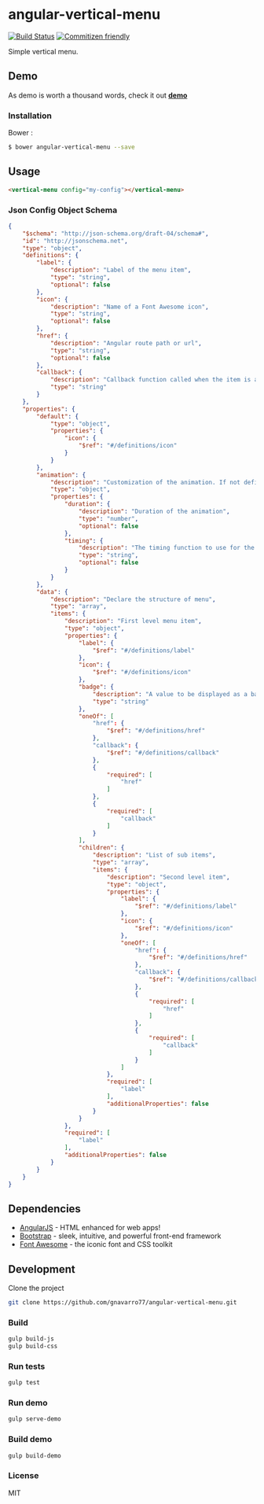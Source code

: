 # angular-vertical-menu

[![Build Status](https://travis-ci.org/gnavarro77/angular-vertical-menu.svg?branch=master)](https://travis-ci.org/gnavarro77/angular-vertical-menu)  [![Commitizen friendly](https://img.shields.io/badge/commitizen-friendly-brightgreen.svg)](http://commitizen.github.io/cz-cli/)

Simple vertical menu.
## Demo
As demo is worth a thousand words, check it out [**demo**](http://gnavarro77.github.io/angular-vertical-menu/)

### Installation
Bower :
```sh
$ bower angular-vertical-menu --save
```

## Usage
``` html
<vertical-menu config="my-config"></vertical-menu>
```
### Json Config Object Schema
```json
{
    "$schema": "http://json-schema.org/draft-04/schema#",
    "id": "http://jsonschema.net",
    "type": "object",
    "definitions": {
        "label": {
            "description": "Label of the menu item",
            "type": "string",
            "optional": false
        },
        "icon": {
            "description": "Name of a Font Awesome icon",
            "type": "string",
            "optional": false
        },
        "href": {
            "description": "Angular route path or url",
            "type": "string",
            "optional": false
        },
        "callback": {
            "description": "Callback function called when the item is activated. The callback function receive the underlying item object as the first argument.",
            "type": "string"
        }
    },
    "properties": {
        "default": {
            "type": "object",
            "properties": {
                "icon": {
                    "$ref": "#/definitions/icon"
                }
            }
        },
        "animation": {
            "description": "Customization of the animation. If not defined default parameters duration(0.4) and timing(ease) are used.",
            "type": "object",
            "properties": {
                "duration": {
                    "description": "Duration of the animation",
                    "type": "number",
                    "optional": false
                },
                "timing": {
                    "description": "The timing function to use for the animation",
                    "type": "string",
                    "optional": false
                }
            }
        },
        "data": {
            "description": "Declare the structure of menu",
            "type": "array",
            "items": {
                "description": "First level menu item",
                "type": "object",
                "properties": {
                    "label": {
                        "$ref": "#/definitions/label"
                    },
                    "icon": {
                        "$ref": "#/definitions/icon"
                    },
                    "badge": {
                        "description": "A value to be displayed as a badge",
                        "type": "string"
                    },
                    "oneOf": [
                        "href": {
                            "$ref": "#/definitions/href"
                        },
                        "callback": {
                            "$ref": "#/definitions/callback"
                        },
                        {
                            "required": [
                                "href"
                            ]
                        },
                        {
                            "required": [
                                "callback"
                            ]
                        }
                    ],
                    "children": {
                        "description": "List of sub items",
                        "type": "array",
                        "items": {
                            "description": "Second level item",
                            "type": "object",
                            "properties": {
                                "label": {
                                    "$ref": "#/definitions/label"
                                },
                                "icon": {
                                    "$ref": "#/definitions/icon"
                                },
                                "oneOf": [
                                    "href": {
                                        "$ref": "#/definitions/href"
                                    },
                                    "callback": {
                                        "$ref": "#/definitions/callback"
                                    },
                                    {
                                        "required": [
                                            "href"
                                        ]
                                    },
                                    {
                                        "required": [
                                            "callback"
                                        ]
                                    }
                                ]
                            },
                            "required": [
                                "label"
                            ],
                            "additionalProperties": false
                        }
                    }
                },
                "required": [
                    "label"
                ],
                "additionalProperties": false
            }
        }
    }
}
```

## Dependencies
* [AngularJS](https://github.com/angular/angular.js) - HTML enhanced for web apps!
* [Bootstrap](http://getbootstrap.com/) - sleek, intuitive, and powerful front-end framework
* [Font Awesome](https://fortawesome.github.io/Font-Awesome/) - the iconic font and CSS toolkit

## Development
Clone the project
```sh
git clone https://github.com/gnavarro77/angular-vertical-menu.git
```
### Build
```sh
gulp build-js
gulp build-css
```
### Run tests
```sh
gulp test
```
### Run demo
```sh
gulp serve-demo
```
### Build demo
```sh
gulp build-demo
```

### License
MIT


